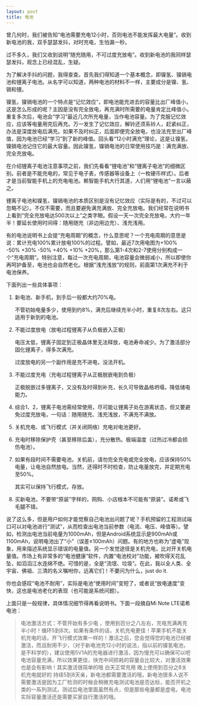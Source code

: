 ```yaml
---
layout: post
title: 电池
---
```


曾几何时，我们被告知“电池需要充电12小时，否则电池不能发挥最大电量”。收到新电池的我，双手瑟瑟发抖，对时充电，生怕漏一秒。

过不多久，我们又收到说明“随充随用，不可过度充放电”。收到新电池的我同样瑟瑟发抖，观念上已经混乱，生疑。

为了解决手抖的问题，我得查查。首先我们得知道一个基本概念，即镍氢、镍镉电池和锂离子电池。从名字可以知道，两种电池的材料不一样，主要成分是镍、氢、镉和锂。

镍氢，镍镉电池的一个特点是“记忆效应”，即电池能充进去的容量比出厂峰值小，这是怎么形成的呢？主因是没有完全放电，再充满时所需要的电量肯定比峰值小。重复多次后，电池会“学习”最近几次所充电量，当作电池容量。为了克服记忆效应，应该等电量用完后再充。万一发生了记忆效应，解铃还须系铃人，赶紧纠正，办法是深度放电后满充。如果不及时纠正，后面即便完全放电，也没法充至出厂峰值，因为电池已经“学习”到了新的峰值。回头看“12小时满充”理论，这是让镍氢，镍镉电池记住它的最大容量。因此镍氢，镍镉电池的日常使用技巧是：满充满放、完全充放电。

在介绍锂离子电池注意事项之前，我们先看看“锂电池”和“锂离子电池”的细微区别。前者是不能充电的，常见于电子表，传感器等设备上（一枚硬币样式）。后者才是当前智能手机上的充电电池。赖智能手机大行其道，人们用“锂电池”一言以蔽之。

锂离子电池和镍氢，镍镉电池的本质区别是没有记忆效应（实际是有的，不过可以忽略不记）。不仅不需要，而且要避免满充满放、完全充放电。我们经常在说明书上看到“完全充放电达500次以上”之类字眼。假设一天一次完全充放电，大约一年半！要延长使用时间得：随用随充（非边用边充）、浅充浅用。

有的电池说明书上会提“充电周期”的概念，什么意思呢？一个充电周期的意思是说：累计充电100%累计放电100%的过程。譬如，最近7次用电图为+100% -50% +30% -50% +40% +10% +20%，那么第1-4次和2-7使用分别构成一个“充电周期”。特别注意，每过一次充电周期，电池容量会微弱减小，所以即使你再呵护备至，电池也会自然老化。根据“浅充浅放”的规则，前面第1次满充不利于电池保养。

下面列出一些具体事项：

1. 新电池、新手机，到手后一般都大约70%电。

   不管初始电量多少，使用到约8%，满充后继续充半小时，重复8次左右。这只适用于新到的电池。
2. 不能过度放电（放电过程锂离子从负极嵌入正极）

   电压太低，锂离子固定到正极晶体里无法释放，电池寿命减少。为了激活部分固化锂离子，得多次满充。

   过度放电的另一个副作用是充不进电，没法开机。
3. 不能过度充电（充电过程锂离子从正极脱嵌电到负极）

   正极脱嵌过多锂离子，又没有及时得到补充，长久可导致晶格坍塌，降低储电能力。
4. 综合1、2，锂离子电池需经常使用，尽可能让锂离子处在游离状态，但又要避免过度充放电，一句话：随用随充、浅充浅放，不满充不满放。
5. 关机充电、或飞行模式（并关闭网络）充电对电池更好。
6. 充电时移除保护壳（甚至移除后盖），充分散热。极端温度（过热过冷都会损伤电池）。
7. 如果有段时间不需要电池，关机前，请勿完全充电或完全放电，应该保持50%电量，让电池自然放电。当然，还得时不时检查，防止电量放完，并定期充电至50%。

   其实可以保持飞行模式，存放。
8. 买新电池，不要带“原装”字样的，网购、小店根本不可能有“原装”。诺希或飞毛腿不错。

说了这么多，但是用户如何才能觉察自己电池出问题了呢？手机预留的工程测试端口可以对电池进行“测试”，从而检查出电池当前参数（电流、电压、峰值等）。譬如，检测出电池当前电量为1000mAh，但是Android系统显示是900mAh或1100mAh，说明电池出了“小”（误差±100mAh）问题。有的地方也称为“虚电”现象，用来描述系统显示错误的电量值。另一个发觉途径是关机充电，比对开关机电量值。市场上有非常多的“电池健康”软件，内置“电池校对”功能，被吹得天花乱坠，如滔滔江水连绵不绝。可惜的是，全是“流氓、垃圾”。在此，我以全人类、全宇宙、佛祖、三清的名义嘱咐你，远离它们！不要问为什么，just do it.

你也会感叹“电池不耐用”，实际是电池“使用时间”变短了，或者说“放电速度”变快，这也是电池老化的表现（也可能是系统问题）。

上面只是一般规律，具体情况细节得再看说明书。下面一段摘自Mi Note LTE诺希电池：

>电池激活方式：不管开始有多少电 ，使用到百分之八左右，充电充满再充半小时！循环5到8次。如果有条件的话，关机充电更佳！苹果手机不能关机充电的话，开飞行模式效果一样的！激活之后，您会觉得您的电池已经被激活，而且耐用不少，（对于新电池充12小时的说法，指以前的镍氢电池，是不科学的），建议使用5V1A的充电器进行激活，因为慢充可以确保可以吧电池容量充满，所以效果更佳，快充中间损耗的容量会比较大，对激活效果也是会有影响！其实激活很简单的哦  白天正常充用 晚上使用到百分之8关机充电就好的 持续5到8天亲，新电池都需要激活的哦，新电池很多人说不需要激活是因为工厂检测的时候会稍微充电测试电池是否达标，能否开机之类的一系列测试，测试后电池里面虽然有点，但是那些电量都是虚电，电池实际容量激活还是需要买家自行激活的哦。